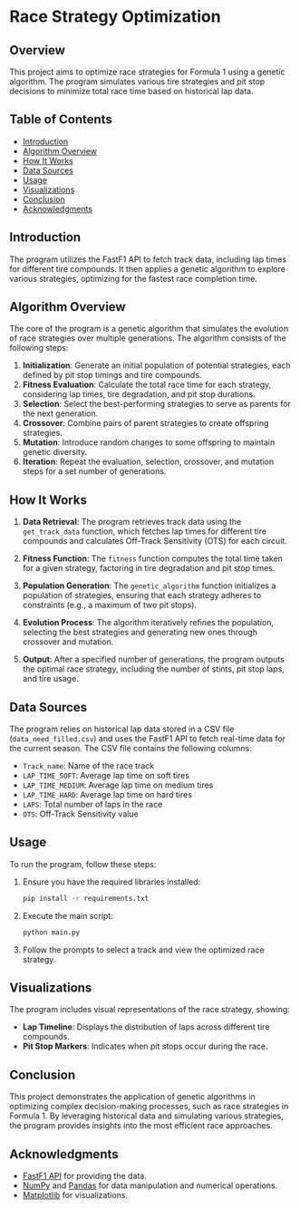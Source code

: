 # Race Strategy Optimization

## Overview
This project aims to optimize race strategies for Formula 1 using a genetic algorithm. The program simulates various tire strategies and pit stop decisions to minimize total race time based on historical lap data.

## Table of Contents
- [Introduction](#introduction)
- [Algorithm Overview](#algorithm-overview)
- [How It Works](#how-it-works)
- [Data Sources](#data-sources)
- [Usage](#usage)
- [Visualizations](#visualizations)
- [Conclusion](#conclusion)
- [Acknowledgments](#acknowledgments)

## Introduction
The program utilizes the FastF1 API to fetch track data, including lap times for different tire compounds. It then applies a genetic algorithm to explore various strategies, optimizing for the fastest race completion time.

## Algorithm Overview
The core of the program is a genetic algorithm that simulates the evolution of race strategies over multiple generations. The algorithm consists of the following steps:

1. **Initialization**: Generate an initial population of potential strategies, each defined by pit stop timings and tire compounds.
2. **Fitness Evaluation**: Calculate the total race time for each strategy, considering lap times, tire degradation, and pit stop durations.
3. **Selection**: Select the best-performing strategies to serve as parents for the next generation.
4. **Crossover**: Combine pairs of parent strategies to create offspring strategies.
5. **Mutation**: Introduce random changes to some offspring to maintain genetic diversity.
6. **Iteration**: Repeat the evaluation, selection, crossover, and mutation steps for a set number of generations.

## How It Works
1. **Data Retrieval**: The program retrieves track data using the `get_track_data` function, which fetches lap times for different tire compounds and calculates Off-Track Sensitivity (OTS) for each circuit.
   
2. **Fitness Function**: The `fitness` function computes the total time taken for a given strategy, factoring in tire degradation and pit stop times.

3. **Population Generation**: The `genetic_algorithm` function initializes a population of strategies, ensuring that each strategy adheres to constraints (e.g., a maximum of two pit stops).

4. **Evolution Process**: The algorithm iteratively refines the population, selecting the best strategies and generating new ones through crossover and mutation.

5. **Output**: After a specified number of generations, the program outputs the optimal race strategy, including the number of stints, pit stop laps, and tire usage.

## Data Sources
The program relies on historical lap data stored in a CSV file (`data_need_filled.csv`) and uses the FastF1 API to fetch real-time data for the current season. The CSV file contains the following columns:
- `Track_name`: Name of the race track
- `LAP_TIME_SOFT`: Average lap time on soft tires
- `LAP_TIME_MEDIUM`: Average lap time on medium tires
- `LAP_TIME_HARD`: Average lap time on hard tires
- `LAPS`: Total number of laps in the race
- `OTS`: Off-Track Sensitivity value

## Usage
To run the program, follow these steps:
1. Ensure you have the required libraries installed:
   ```bash
   pip install -r requirements.txt
   ```
2. Execute the main script:
   ```bash
   python main.py
   ```
3. Follow the prompts to select a track and view the optimized race strategy.

## Visualizations
The program includes visual representations of the race strategy, showing:
- **Lap Timeline**: Displays the distribution of laps across different tire compounds.
- **Pit Stop Markers**: Indicates when pit stops occur during the race.


## Conclusion
This project demonstrates the application of genetic algorithms in optimizing complex decision-making processes, such as race strategies in Formula 1. By leveraging historical data and simulating various strategies, the program provides insights into the most efficient race approaches.

## Acknowledgments
- [FastF1 API](https://github.com/theOehrly/Fast-F1) for providing the data.
- [NumPy](https://numpy.org/) and [Pandas](https://pandas.pydata.org/) for data manipulation and numerical operations.
- [Matplotlib](https://matplotlib.org/) for visualizations.
